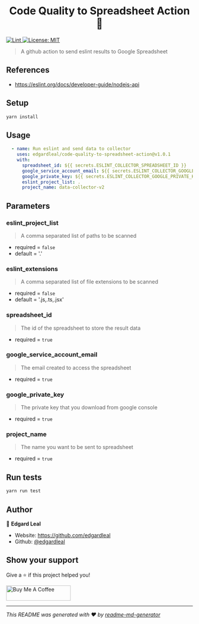 <h1 align="center">Code Quality to Spreadsheet Action 👋</h1>
<p>
  <a href="https://github.com/edgardleal/code-quality-to-spreadsheet-action/actions/workflows/validate.yml" target="_blank">
    <img alt="Lint" src="https://github.com/edgardleal/code-quality-to-spreadsheet-action/actions/workflows/validate.yml/badge.svg">
  </a>

  <a href="#" target="_blank">
    <img alt="License: MIT" src="https://img.shields.io/badge/License-MIT-yellow.svg" />
  </a>
</p>

> A github action to send eslint results to Google Spreadsheet

## References

* https://eslint.org/docs/developer-guide/nodejs-api

## Setup

```sh
yarn install
```

## Usage

```yml
  - name: Run eslint and send data to collector
    uses: edgardleal/code-quality-to-spreadsheet-action@v1.0.1
    with:
      spreadsheet_id: ${{ secrets.ESLINT_COLLECTOR_SPREADSHEET_ID }}
      google_service_account_email: ${{ secrets.ESLINT_COLLECTOR_GOOGLE_SERVICE_ACCOUNT_EMAIL }}
      google_private_key: ${{ secrets.ESLINT_COLLECTOR_GOOGLE_PRIVATE_KEY }}
      eslint_project_list: .
      project_name: data-collector-v2
```


## Parameters

### eslint_project_list

> A comma separated list of paths to be scanned

* required = `false`
* default = '.'

### eslint_extensions

> A comma separated list of file extensions to be scanned

* required = `false`
* default = '.js,.ts,.jsx'

### spreadsheet_id

> The id of the spreadsheet to store the result data

* required = `true`

### google_service_account_email

> The email created to access the spreadsheet

* required = `true`

### google_private_key

> The private key that you download from google console

* required = `true`

### project_name

> The name you want to be sent to spreadsheet

* required = `true`

## Run tests

```sh
yarn run test
```

## Author

👤 **Edgard Leal**

* Website: https://github.com/edgardleal
* Github: [@edgardleal](https://github.com/edgardleal)

## Show your support

Give a ⭐️ if this project helped you!

<a href="https://www.buymeacoffee.com/edgardleal" target="_blank"><img src="https://cdn.buymeacoffee.com/buttons/default-orange.png" alt="Buy Me A Coffee" height="41" width="174"></a>

***
_This README was generated with ❤️ by [readme-md-generator](https://github.com/kefranabg/readme-md-generator)_
